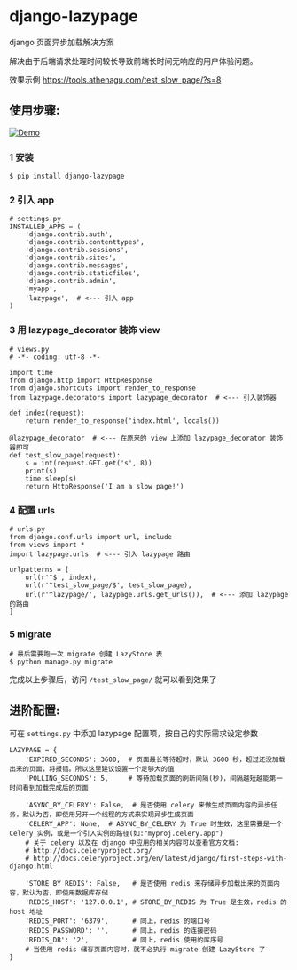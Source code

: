 # django-lazypage

django 页面异步加载解决方案


解决由于后端请求处理时间较长导致前端长时间无响应的用户体验问题。

效果示例 https://tools.athenagu.com/test_slow_page/?s=8


## 使用步骤:

[![Demo](http://qiniu.athenagu.com/lazy.png)](http://qiniu.athenagu.com/lazypage_mini.mp4)

### 1 安装 

```
$ pip install django-lazypage
```


### 2 引入 app

```
# settings.py
INSTALLED_APPS = (
    'django.contrib.auth',
    'django.contrib.contenttypes',
    'django.contrib.sessions',
    'django.contrib.sites',
    'django.contrib.messages',
    'django.contrib.staticfiles',
    'django.contrib.admin',
    'myapp',
    'lazypage',  # <--- 引入 app
)
```

### 3 用 lazypage_decorator 装饰 view

```
# views.py
# -*- coding: utf-8 -*-

import time
from django.http import HttpResponse
from django.shortcuts import render_to_response
from lazypage.decorators import lazypage_decorator  # <--- 引入装饰器

def index(request):
    return render_to_response('index.html', locals())

@lazypage_decorator  # <--- 在原来的 view 上添加 lazypage_decorator 装饰器即可
def test_slow_page(request):
    s = int(request.GET.get('s', 8))
    print(s)
    time.sleep(s)
    return HttpResponse('I am a slow page!')
```

### 4 配置 urls

```
# urls.py
from django.conf.urls import url, include
from views import *
import lazypage.urls  # <--- 引入 lazypage 路由

urlpatterns = [
    url(r'^$', index),
    url(r'^test_slow_page/$', test_slow_page),
    url(r'^lazypage/', lazypage.urls.get_urls()),  # <--- 添加 lazypage 的路由
]
```

### 5 migrate

```
# 最后需要跑一次 migrate 创建 LazyStore 表
$ python manage.py migrate
```

完成以上步骤后，访问 `/test_slow_page/` 就可以看到效果了


## 进阶配置:

可在 `settings.py` 中添加 lazypage 配置项，按自己的实际需求设定参数

```
LAZYPAGE = {
    'EXPIRED_SECONDS': 3600,  # 页面最长等待超时，默认 3600 秒，超过还没加载出来的页面，将报错。所以这里建议设置一个足够大的值
    'POLLING_SECONDS': 5,     # 等待加载页面的刷新间隔(秒)，间隔越短越能第一时间看到加载完成后的页面

    'ASYNC_BY_CELERY': False,  # 是否使用 celery 来做生成页面内容的异步任务，默认为否，即使用另开一个线程的方式来实现异步生成页面
    'CELERY_APP': None,  # ASYNC_BY_CELERY 为 True 时生效，这里需要是一个 Celery 实例，或是一个引入实例的路径(如:"myproj.celery.app")
    # 关于 celery 以及在 django 中应用的相关内容可以查看官方文档:
    # http://docs.celeryproject.org/
    # http://docs.celeryproject.org/en/latest/django/first-steps-with-django.html

    'STORE_BY_REDIS': False,   # 是否使用 redis 来存储异步加载出来的页面内容，默认为否，即使用数据库存储
    'REDIS_HOST': '127.0.0.1', # STORE_BY_REDIS 为 True 是生效，redis 的 host 地址
    'REDIS_PORT': '6379',	   # 同上，redis 的端口号
    'REDIS_PASSWORD': '',      # 同上，redis 的连接密码
    'REDIS_DB': '2',           # 同上，redis 使用的库序号
    # 当使用 redis 储存页面内容时，就不必执行 migrate 创建 LazyStore 了
}
```



